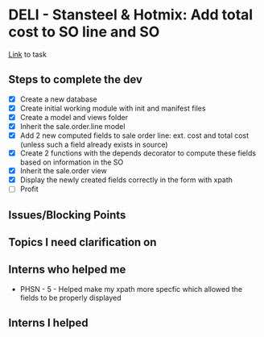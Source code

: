 # DELI - Stansteel & Hotmix: Add total cost to SO line and SO
[Link](https://www.odoo.com/web#id=3364465&menu_id=4720&cids=3&action=4665&active_id=3364436&model=project.task&view_type=form) to task

## Steps to complete the dev
- [X] Create a new database
- [X] Create initial working module with init and manifest files
- [X] Create a model and views folder
- [X] Inherit the sale.order.line model
- [X] Add 2 new computed fields to sale order line: ext. cost and total cost (unless such a field already exists in source)
- [X] Create 2 functions with the depends decorator to compute these fields based on information in the SO
- [X] Inherit the sale.order view 
- [X] Display the newly created fields correctly in the form with xpath
- [ ] Profit

## Issues/Blocking Points

## Topics I need clarification on
      
## Interns who helped me
- PHSN - 5 - Helped make my xpath more specfic which allowed the fields to be properly displayed

## Interns I helped